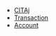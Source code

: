 <!-- - [appChainj API](zh-CN/latest/web3jAPI.md) -->
* [CITAj](CITAj.md)
* [Transaction](Transaction.md)
* [Account](Account.md)
